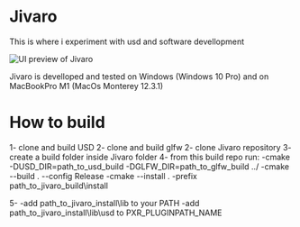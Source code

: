 # Jivaro

This is where i experiment with usd and software devellopment

![UI preview of Jivaro](NGlfc5s1.gif)

Jivaro is develloped and tested on Windows (Windows 10 Pro) and on MacBookPro M1 (MacOs Monterey 12.3.1)

# How to build
1- clone and build USD
2- clone and build glfw
2- clone Jivaro repository
3- create a build folder inside Jivaro folder
4- from this build repo run:
    -cmake -DUSD_DIR=path_to_usd_build -DGLFW_DIR=path_to_glfw_build ../
    -cmake --build . --config Release
    -cmake --install . -prefix path_to_jivaro_build\install

5-
    -add path_to_jivaro_install\lib to your PATH
    -add path_to_jivaro_install\lib\usd to PXR_PLUGINPATH_NAME



